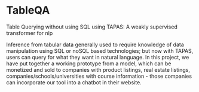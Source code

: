 # TableQA
Table Querying without using SQL using TAPAS: A weakly supervised transformer for nlp

Inference from tabular data generally used to require knowledge of data manipulation using SQL or noSQL based technologies; but now with TAPAS, users can query for what they want in natural language. In this project, we have put together a working prototype from a model, which can be monetized and sold to companies with product listings, real estate listings, companies/schools/universities with course information - those companies can incorporate our tool into a chatbot in their website.

